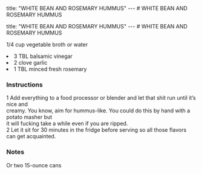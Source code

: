 <!DOCTYPE HTML PUBLIC "-//W3C//DTD HTML 4.0 Transitional//EN">
<html>
  <head>
  title: "WHITE BEAN AND ROSEMARY HUMMUS"
---
# WHITE BEAN AND ROSEMARY HUMMUS<link rel='stylesheet' href='style.css' type='text/css'><meta http-equiv="Content-Style-Stype" content="text/css">
     <meta http-equiv="Content-Type" content="text/html;charset=utf-8">
     </head><body><div class="recipe" itemscope itemtype="http://schema.org/Recipe"><div class='header'><p class="ti<!DOCTYPE HTML PUBLIC "-//W3C//DTD HTML 4.0 Transitional//EN">
<html>
  <head>
  title: "WHITE BEAN AND ROSEMARY HUMMUS"
---
# WHITE BEAN AND ROSEMARY HUMMUS<link rel='stylesheet' href='style.css' type='text/css'><meta http-equiv="Content-Style-Stype" content="text/css">
     <meta http-equiv="Content-Type" content="text/html;charset=utf-8">
     </head><body><div class="recipe" itemscope itemtype="http://schema.org/Recipe"><div class='header'><p class="tiing" itemprop="ingredients">1/4 cup vegetable broth or water </li>
<li class="ing" itemprop="ingredients">3 TBL balsamic vinegar </li>
<li class="ing" itemprop="ingredients">2 clove garlic </li>
<li class="ing" itemprop="ingredients">1 TBL minced fresh rosemary </li>
</ul>
</div>
<div class="instructions"><h3 class="Instructions">Instructions</h3><div itemprop="recipeInstructions"><p>1 Add everything to a food processor or blender and let that shit run until it’s nice and<br>creamy. You know, aim for hummus-like. You could do this by hand with a potato masher but<br>it will fucking take a while even if you are ripped.<br>2 Let it sit for 30 minutes in the fridge before serving so all those flavors can get acquainted.</p></div></div><div class="modifications"><h3 class="Notes">Notes</h3><p>Or two 15-ounce cans</p></div></div>

</body>
</html>